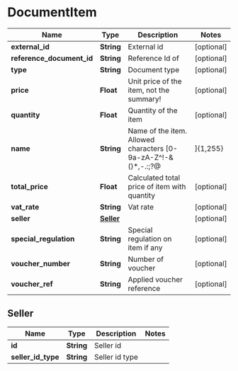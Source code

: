 # DocumentItem

Name | Type | Description | Notes
------------ | ------------- | ------------- | -------------
**external_id** | **String** | External id | [optional] 
**reference_document_id** | **String** | Reference Id of  | [optional] 
**type** | **String** | Document type | [optional] 
**price** | **Float** | Unit price of the item, not the summary! | [optional] 
**quantity** | **Float** | Quantity of the item | [optional] 
**name** | **String** | Name of the item. Allowed characters [0-9a-zA-Z^!-&amp;()*,-.:;?@|]{1,255} | [optional] 
**total_price** | **Float** | Calculated total price of item with quantity | [optional] 
**vat_rate** | **String** | Vat rate | [optional] 
**seller** | [**Seller**](DocumentItem#Seller.md) |  | [optional] 
**special_regulation** | **String** | Special regulation on item if any | [optional] 
**voucher_number** | **String** | Number of voucher | [optional] 
**voucher_ref** | **String** | Applied voucher reference | [optional] 

## Seller

Name | Type | Description | Notes
------------ | ------------- | ------------- | -------------
**id** | **String** | Seller id | 
**seller_id_type** | **String** | Seller id type | 